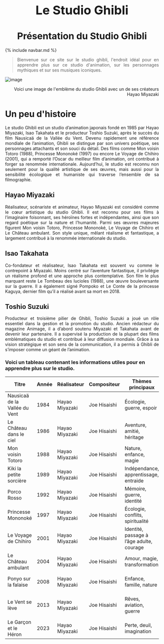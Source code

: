 <h1 style="text-align:center; font-size:40px;">
Le Studio Ghibli</h1>

  
<h1 style="text-align:center; font-size:30px;"> Présentation du Studio Ghibli </h1>

{% include navbar.md %}


> <div style="text-align: justify;">Bienvenue sur ce site sur le studio ghibli, l'endroit idéal pour en apprendre plus sur ce studio d'animation, sur les personnages mythiques et sur ses musiques iconiques.</div>

![image](https://github.com/user-attachments/assets/f53586bb-4c02-4812-900b-fe84d141e0f6)
 <p style="text-align:right;">Voici une image de l'emblème du studio Ghibli avec un de ses créateurs Hayao Miyazaki</p>

# Un peu d'histoire

<div style="text-align: justify;">         Le studio Ghibli est un studio d’animation japonais fondé en 1985 par Hayao Miyazaki, Isao Takahata et le producteur Toshio Suzuki, après le succès du film Nausicaä de la Vallée du Vent. Devenu rapidement une référence mondiale de l’animation, Ghibli se distingue par son univers poétique, ses personnages attachants et son souci du détail. Des films comme Mon voisin Totoro (1988), Princesse Mononoké (1997) ou encore Le Voyage de Chihiro (2001), qui a remporté l’Oscar du meilleur film d’animation, ont contribué à forger sa renommée internationale. Aujourd’hui, le studio est reconnu non seulement pour la qualité artistique de ses œuvres, mais aussi pour la sensibilité écologique et humaniste qui traverse l’ensemble de sa filmographie.</div>

## Hayao Miyazaki

<div style="text-align: justify;">  Réalisateur, scénariste et animateur, Hayao Miyazaki est considéré comme le cœur artistique du studio Ghibli. Il est reconnu pour ses films à l’imaginaire foisonnant, ses héroïnes fortes et indépendantes, ainsi que son regard poétique sur la nature et l’humanité. Parmi ses œuvres majeures figurent Mon voisin Totoro, Princesse Mononoké, Le Voyage de Chihiro et Le Château ambulant. Son style unique, mêlant réalisme et fantastique, a largement contribué à la renommée internationale du studio.</div>

## Isao Takahata

<div style="text-align: justify;">  Co-fondateur et réalisateur, Isao Takahata est souvent vu comme le contrepoint à Miyazaki. Moins centré sur l’aventure fantastique, il privilégie un réalisme profond et une approche plus contemplative. Son film le plus marquant reste Le Tombeau des lucioles (1988), une œuvre bouleversante sur la guerre. Il a également signé Pompoko et Le Conte de la princesse Kaguya, dernier film qu’il a réalisé avant sa mort en 2018.</div>

## Toshio Suzuki

<div style="text-align: justify;">  Producteur et troisième pilier de Ghibli, Toshio Suzuki a joué un rôle essentiel dans la gestion et la promotion du studio. Ancien rédacteur du magazine Animage, il a d’abord soutenu Miyazaki et Takahata avant de devenir leur partenaire. Il a supervisé la production de la plupart des films emblématiques du studio et contribué à leur diffusion mondiale. Grâce à sa vision stratégique et son sens de la communication, il a permis à Ghibli de s’imposer comme un géant de l’animation.</div>


### Voici un tableau contenant les informations utiles pour en apprendre plus sur le studio.

| Titre                         | Année | Réalisateur     | Compositeur   | Thèmes principaux                                | Récompenses majeures                         |
|-------------------------------|-------|----------------|---------------|-------------------------------------------------|----------------------------------------------|
| Nausicaä de la Vallée du Vent | 1984  | Hayao Miyazaki  | Joe Hisaishi  | Écologie, guerre, espoir                        | Prix Animage (pré-Ghibli)                    |
| Le Château dans le ciel       | 1986  | Hayao Miyazaki  | Joe Hisaishi  | Aventure, amitié, héritage                      | N/A                                          |
| Mon voisin Totoro             | 1988  | Hayao Miyazaki  | Joe Hisaishi  | Nature, enfance, magie                          | Prix Mainichi                                |
| Kiki la petite sorcière       | 1989  | Hayao Miyazaki  | Joe Hisaishi  | Indépendance, apprentissage, entraide           | Prix Animage                                 |
| Porco Rosso                   | 1992  | Hayao Miyazaki  | Joe Hisaishi  | Mémoire, guerre, identité                       | Prix Mainichi                                |
| Princesse Mononoké            | 1997  | Hayao Miyazaki  | Joe Hisaishi  | Écologie, conflits, spiritualité                | Prix Mainichi, Japan Academy                 |
| Le Voyage de Chihiro          | 2001  | Hayao Miyazaki  | Joe Hisaishi  | Identité, passage à l’âge adulte, courage       | Oscar, Ours d’Or Berlin, Annie Award         |
| Le Château ambulant           | 2004  | Hayao Miyazaki  | Joe Hisaishi  | Amour, magie, transformation                    | Nominations Annie Awards                     |
| Ponyo sur la falaise          | 2008  | Hayao Miyazaki  | Joe Hisaishi  | Enfance, famille, nature                        | Japan Academy Prize                          |
| Le Vent se lève               | 2013  | Hayao Miyazaki  | Joe Hisaishi  | Rêves, aviation, guerre                         | Nominations Oscars, Japan Academy Prize      |
| Le Garçon et le Héron         | 2023  | Hayao Miyazaki  | Joe Hisaishi  | Perte, deuil, imagination                       | Oscar, Golden Globe, BAFTA                   |
